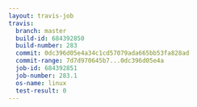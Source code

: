 ```yaml
---
layout: travis-job
travis:
  branch: master
  build-id: 684392850
  build-number: 283
  commit: 0dc396d05e4a34c1cd57079ada665bb53fa828ad
  commit-range: 7d7d970645b7...0dc396d05e4a
  job-id: 684392851
  job-number: 283.1
  os-name: linux
  test-result: 0
---
```

